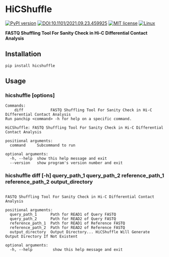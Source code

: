 # HiCShuffle

[![PyPI version](https://badge.fury.io/py/HiCShuffle.svg)](https://badge.fury.io/py/HiCShuffle)
[![DOI:10.1101/2021.09.23.459925](https://zenodo.org/badge/DOI/10.1101/2021.09.23.459925.svg)](https://doi.org/10.1101/2021.09.23.459925)
[![MIT license](https://img.shields.io/badge/License-MIT-blue.svg)](https://lbesson.mit-license.org/)
[![Linux](https://svgshare.com/i/Zhy.svg)](https://svgshare.com/i/Zhy.svg)

**FASTQ Shuffling Tool For Sanity Check in Hi-C Differential Contact Analysis**

## Installation
```shell
pip install hicshuffle
```

## Usage

### hicshuffle <command> [options]

```shell
Commands:
    diff            FASTQ Shuffling Tool For Sanity Check in Hi-C Differential Contact Analysis
Run panchip <command> -h for help on a specific command.

HiCShuffle: FASTQ Shuffling Tool For Sanity Check in Hi-C Differential Contact Analysis

positional arguments:
  command     Subcommand to run

optional arguments:
  -h, --help  show this help message and exit
  --version   show program's version number and exit
```

### hicshuffle diff [-h] query_path_1 query_path_2 reference_path_1 reference_path_2 output_directory

```shell

FASTQ Shuffling Tool For Sanity Check in Hi-C Differential Contact Analysis

positional arguments:
  query_path_1      Path for READ1 of Query FASTQ
  query_path_2      Path for READ2 of Query FASTQ
  reference_path_1  Path for READ1 of Reference FASTQ
  reference_path_2  Path for READ2 of Reference FASTQ
  output_directory  Output Directory... HiCShuffle Will Generate Output Directory If Not Existent

optional arguments:
  -h, --help         show this help message and exit
```
